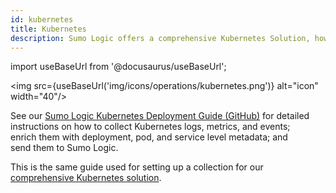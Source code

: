 ```yaml
---
id: kubernetes
title: Kubernetes
description: Sumo Logic offers a comprehensive Kubernetes Solution, however, if you only want to know how to set up collection you can follow our deployment guide referenced in this document.
---
```


import useBaseUrl from '@docusaurus/useBaseUrl';

<img src={useBaseUrl('img/icons/operations/kubernetes.png')} alt="icon" width="40"/>

See our [Sumo Logic Kubernetes Deployment Guide (GitHub)](https://github.com/SumoLogic/sumologic-kubernetes-collection/blob/main/docs/README.md) for detailed instructions on how to collect Kubernetes logs, metrics, and events; enrich them with deployment, pod, and service level metadata; and send them to Sumo Logic.

This is the same guide used for setting up a collection for our [comprehensive Kubernetes solution](/docs/observability/kubernetes).
